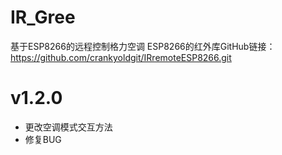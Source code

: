 # IR_Gree
基于ESP8266的远程控制格力空调
ESP8266的红外库GitHub链接：https://github.com/crankyoldgit/IRremoteESP8266.git

# v1.2.0
- 更改空调模式交互方法
- 修复BUG

